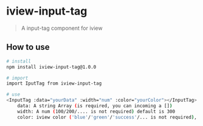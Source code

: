 # iview-input-tag

> A input-tag component for iview

## How to use

``` bash
# install 
npm install iview-input-tag@1.0.0

# import
import IputTag from iview-input-tag

# use
<InputTag :data="yourData" :width="num" :color="yourColor"></InputTag>
    data: A string Array (is required, you can incoming a [])
    width: A num (100/200/.... is not required) default is 300
    color: iview color ('blue'/'green'/'success'/... is not required), default is 'success'
```
